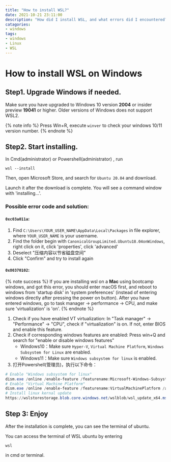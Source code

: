 ```yaml
---
title: "How to install WSL?"
date: 2021-10-21 23:11:00
description: "How did I install WSL, and what errors did I encountered?"
catagories:
- windows
tags:
- windows
- Linux
- WSL
---
```




# How to install WSL on Windows

## Step1. Upgrade Windows if needed.

Make sure you have upgraded to Windows 10 version **2004** or insider preview **19041** or higher. Older versions of Windows does not support WSL2.

{% note info %}
Press Win+R, execute `winver` to check your windows 10/11 version number.
{% endnote %}


## Step2. Start installing.

In Cmd(administrator) or Powershell(administrator) , run 

```shell
wsl --install
```

Then, open Microsoft Store, and search for `Ubuntu 20.04` and download.

Launch it after the download is complete. You will see a command window with 'installing...'.


### Possible error code and solution:

####  `0xc03a011a`:

1. Find `C:\Users\YOUR_USER_NAME\AppData\Local\Packages` in file explorer, where `YOUR_USER_NAME` is your username.
2. Find the folder begin with `CanonicalGroupLimited.Ubuntu18.04onWindows`, right click on it, click 'properties', click 'advanced'
3. Deselect "压缩内容以节省磁盘空间"
4. Click "Confirm" and try to install again

#### `0x80370102`:

{% note success %}
If you are installing wsl on a **Mac** using bootcamp windows, and got this error, you should enter macOS first, and reboot to windows from 'startup disk' in 'system preferences' (instead of entering windows directly after pressing the power on button). After you have entered windows, go to task manager -> performance -> CPU, and make sure 'virtualization' is 'on'.
{% endnote %}


1. Check if you have enabled VT virtualization: In "Task manager" -> "Performance" -> "CPU", check if "virtualization" is on. If not, enter BIOS and enable this feature.
2. Check if corresponding windows features are enabled: Press win+Q and search for "enable or disable windows features"
   - Windows10：Make sure `Hyper-V`, `Virtual Machine Platform`, `Windows Subsystem for Linux` are enabled.
   - Windows11：Make sure `Windows subsystem for linux` is enabled.
3. 打开Powershell(管理员)，执行以下命令：

```powershell
# Enable "Windows subsystem for linux"
dism.exe /online /enable-feature /featurename:Microsoft-Windows-Subsystem-Linux /all /norestart
# Enable "Virtual Machine Platform"
dism.exe /online /enable-feature /featurename:VirtualMachinePlatform /all /norestart
# Install linux kernal update 
https://wslstorestorage.blob.core.windows.net/wslblob/wsl_update_x64.ms
```



## Step 3: Enjoy

After the installation is complete, you can see the terminal of ubuntu.

You can access the terminal of WSL ubuntu by entering 

```shell
wsl
```

in cmd or terminal.
